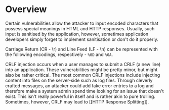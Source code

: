 # Overview

Certain vulnerabilities allow the attacker to input encoded characters that possess special meanings in HTML and HTTP responses. Usually, such input is sanitised by the application, however, sometimes application developers simply forget to implement sanitisation or don't do it properly. 

Carriage Return (CR - \r) and Line Feed (LF - \n) can be represented with the following encodings, respectively - `%0D` and `%0A`.

CRLF injection occurs when a user manages to submit a CRLF (a new line) into an application. These vulnerabilities might be pretty minor, but might also be rather critical. The most common CRLF injections include injecting content into files on the server-side such as log files. Through cleverly crafted messages, an attacker could add fake error entries to a log and therefore make a system admin spend time looking for an issue that doesn't exist. This isn't really powerful in itself and is rather akin to pure trolling. Sometimes, however, CRLF may lead to [[HTTP Response Splitting]].